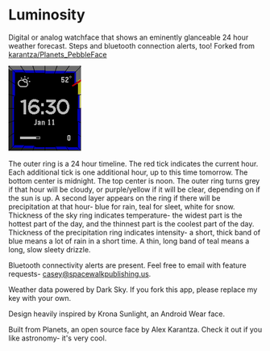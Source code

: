 # Luminosity
Digital or analog watchface that shows an eminently glanceable 24 hour weather forecast. Steps and bluetooth connection alerts, too!
Forked from [karantza/Planets_PebbleFace](https://github.com/karantza/Planets_PebbleFace)

![face preview](/animated.gif?raw=true)

The outer ring is a 24 hour timeline.
The red tick indicates the current hour.
Each additional tick is one additional hour, up to this time tomorrow.
The bottom center is midnight. The top center is noon.
The outer ring turns grey if that hour will be cloudy, or purple/yellow if it will be clear, depending on if the sun is up.
A second layer appears on the ring if there will be precipitation at that hour- blue for rain, teal for sleet, white for snow. 
Thickness of the sky ring indicates temperature- the widest part is the hottest part of the day, and the thinnest part is the coolest part of the day.
Thickness of the precipitation ring indicates intensity- a short, thick band of blue means a lot of rain in a short time. A thin, long band of teal means a long, slow sleety drizzle.

Bluetooth connectivity alerts are present. Feel free to email with feature requests- casey@spacewalkpublishing.us.

Weather data powered by Dark Sky. If you fork this app, please replace my key with your own. 

Design heavily inspired by Krona Sunlight, an Android Wear face.

Built from Planets, an open source face by Alex Karantza. Check it out if you like astronomy- it's very cool.


